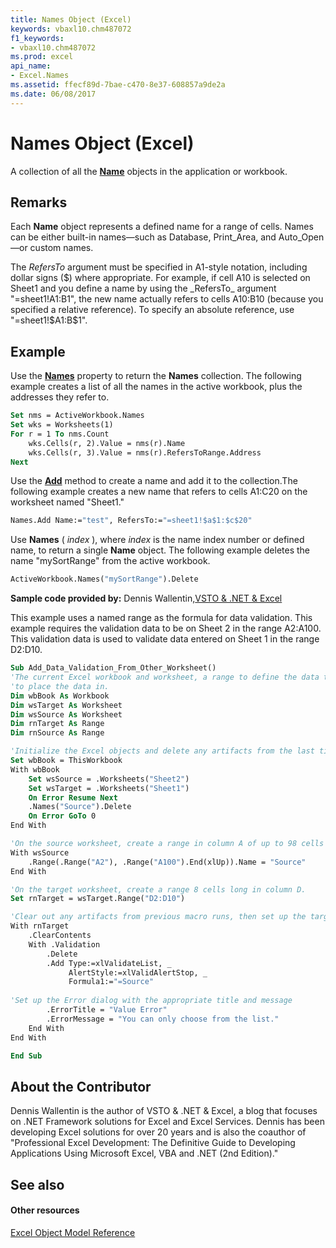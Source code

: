 ```yaml
---
title: Names Object (Excel)
keywords: vbaxl10.chm487072
f1_keywords:
- vbaxl10.chm487072
ms.prod: excel
api_name:
- Excel.Names
ms.assetid: ffecf89d-7bae-c470-8e37-608857a9de2a
ms.date: 06/08/2017
---
```



# Names Object (Excel)

A collection of all the  **[Name](name-object-excel.md)** objects in the application or workbook.


## Remarks

 Each **Name** object represents a defined name for a range of cells. Names can be either built-in names—such as Database, Print_Area, and Auto_Open—or custom names.

The  _RefersTo_ argument must be specified in A1-style notation, including dollar signs ($) where appropriate. For example, if cell A10 is selected on Sheet1 and you define a name by using the _RefersTo_ argument "=sheet1!A1:B1", the new name actually refers to cells A10:B10 (because you specified a relative reference). To specify an absolute reference, use "=sheet1!$A$1:$B$1".


## Example

Use the  **[Names](workbook-names-property-excel.md)** property to return the **Names** collection. The following example creates a list of all the names in the active workbook, plus the addresses they refer to.


```vb
Set nms = ActiveWorkbook.Names 
Set wks = Worksheets(1) 
For r = 1 To nms.Count 
    wks.Cells(r, 2).Value = nms(r).Name 
    wks.Cells(r, 3).Value = nms(r).RefersToRange.Address 
Next
```

Use the  **[Add](names-add-method-excel.md)** method to create a name and add it to the collection.The following example creates a new name that refers to cells A1:C20 on the worksheet named "Sheet1."




```vb
Names.Add Name:="test", RefersTo:="=sheet1!$a$1:$c$20"
```

Use  **Names** ( _index_ ), where _index_ is the name index number or defined name, to return a single **Name** object. The following example deletes the name "mySortRange" from the active workbook.




```vb
ActiveWorkbook.Names("mySortRange").Delete
```

 **Sample code provided by:** Dennis Wallentin,[VSTO & .NET & Excel](http://xldennis.wordpress.com/)

This example uses a named range as the formula for data validation. This example requires the validation data to be on Sheet 2 in the range A2:A100. This validation data is used to validate data entered on Sheet 1 in the range D2:D10.




```vb
Sub Add_Data_Validation_From_Other_Worksheet()
'The current Excel workbook and worksheet, a range to define the data to be validated, and the target range
'to place the data in.
Dim wbBook As Workbook
Dim wsTarget As Worksheet
Dim wsSource As Worksheet
Dim rnTarget As Range
Dim rnSource As Range

'Initialize the Excel objects and delete any artifacts from the last time the macro was run.
Set wbBook = ThisWorkbook
With wbBook
    Set wsSource = .Worksheets("Sheet2")
    Set wsTarget = .Worksheets("Sheet1")
    On Error Resume Next
    .Names("Source").Delete
    On Error GoTo 0
End With

'On the source worksheet, create a range in column A of up to 98 cells long, and name it "Source".
With wsSource
    .Range(.Range("A2"), .Range("A100").End(xlUp)).Name = "Source"
End With

'On the target worksheet, create a range 8 cells long in column D.
Set rnTarget = wsTarget.Range("D2:D10")

'Clear out any artifacts from previous macro runs, then set up the target range with the validation data.
With rnTarget
    .ClearContents
    With .Validation
        .Delete
        .Add Type:=xlValidateList, _
             AlertStyle:=xlValidAlertStop, _
             Formula1:="=Source"
        
'Set up the Error dialog with the appropriate title and message
        .ErrorTitle = "Value Error"
        .ErrorMessage = "You can only choose from the list."
    End With
End With

End Sub
```


## About the Contributor
<a name="AboutContributor"> </a>

Dennis Wallentin is the author of VSTO & .NET & Excel, a blog that focuses on .NET Framework solutions for Excel and Excel Services. Dennis has been developing Excel solutions for over 20 years and is also the coauthor of "Professional Excel Development: The Definitive Guide to Developing Applications Using Microsoft Excel, VBA and .NET (2nd Edition)." 


## See also
<a name="AboutContributor"> </a>


#### Other resources


[Excel Object Model Reference](http://msdn.microsoft.com/library/11ea8598-8a20-92d5-f98b-0da04263bf2c%28Office.15%29.aspx)


